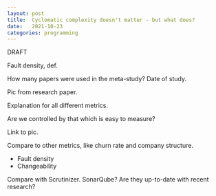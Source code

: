 ```yaml
---
layout: post
title:  Cyclomatic complexity doesn't matter - but what does?
date:   2021-10-23
categories: programming
---
```


DRAFT

Fault density, def.

How many papers were used in the meta-study? Date of study.

Pic from research paper.

Explanation for all different metrics.

Are we controlled by that which is easy to measure?

Link to pic.

Compare to other metrics, like churn rate and company structure.

* Fault density
* Changeability

Compare with Scrutinizer. SonarQube? Are they up-to-date with recent research?
